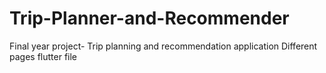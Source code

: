 # Trip-Planner-and-Recommender
Final year project- Trip planning and recommendation application
Different pages flutter file
